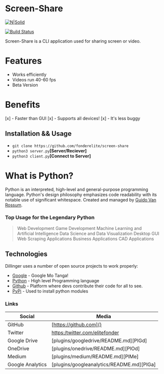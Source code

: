# Screen-Share

[![N|Solid](https://cldup.com/dTxpPi9lDf.thumb.png)](https://nodesource.com/products/nsolid)

[![Build Status](https://travis-ci.org/joemccann/dillinger.svg?branch=master)]()

Screen-Share is a CLI application used  for sharing screen or video.

# Features
  - Works efficiently
  - Videos run 40-60 fps
  - Beta Version

# Benefits
[x] - Faster than GUI
[x] - Supports all devices!
[x] -  It's less buggy


## Installation && Usage
  - ```git clone https://github.com/fonderelite/screen-share```
  - ```python3 server.py```**[Server/Reciever]**
  - ```python3 client.py```**[Connect to Server]**

# What is Python?
Python is an interpreted, high-level and general-purpose programming language. Python's design philosophy emphasizes code readability with its notable use of significant whitespace. Created and managed by [Guido Van Rossum](https://en.wikipedia.org/wiki/Guido_van_Rossum).

### Top Usage for the  Legendary Python
> Web Development
> Game Development
> Machine Learning and Artificial Intelligence
> Data Science and Data Visualization
> Desktop GUI
> Web Scraping Applications
> Business Applications
> CAD Applications


## Technologies

Dillinger uses a number of open source projects to work properly:

* [Google]() - Google Mo Tanga! 
* [Python]() - High level Programming language
* [Github]() - Platform where devs contribute their code for all to see.
* [PyPi]() - Used to install python modules
### Links
| Social |  Media |
| ------ | ------ |
| GitHub | [https://github.com]() |
| Twitter | [https:/twitter.com/elitefonder]() |
| Google Drive | [plugins/googledrive/README.md][PlGd] |
| OneDrive | [plugins/onedrive/README.md][PlOd] |
| Medium | [plugins/medium/README.md][PlMe] |
| Google Analytics | [plugins/googleanalytics/README.md][PlGa] |
